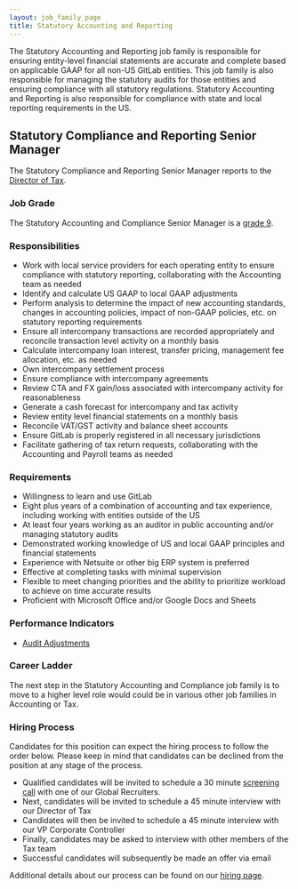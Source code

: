 ```yaml
---
layout: job_family_page
title: Statutory Accounting and Reporting
---
```


The Statutory Accounting and Reporting job family is responsible for ensuring entity-level financial statements are accurate and complete based on applicable GAAP for all non-US GitLab entities. This job family is also responsible for managing the statutory audits for those entities and ensuring compliance with all statutory regulations.  Statutory Accounting and Reporting is also responsible for compliance with state and local reporting requirements in the US.

## Statutory Compliance and Reporting Senior Manager
The Statutory Compliance and Reporting Senior Manager reports to the [Director of Tax](https://about.gitlab.com/job-families/finance/tax/#director-tax).

### Job Grade
The Statutory Accounting and Compliance Senior Manager is a [grade 9](/handbook/total-rewards/compensation/compensation-calculator/#gitlab-job-grades).

### Responsibilities
* Work with local service providers for each operating entity to ensure compliance with statutory reporting, collaborating with the Accounting team as needed
* Identify and calculate US GAAP to local GAAP adjustments
* Perform analysis to determine the impact of new accounting standards, changes in accounting policies, impact of non-GAAP policies, etc. on statutory reporting requirements
* Ensure all intercompany transactions are recorded appropriately and reconcile transaction level activity on a monthly basis
* Calculate intercompany loan interest, transfer pricing, management fee allocation, etc. as needed
* Own intercompany settlement process
* Ensure compliance with intercompany agreements
* Review CTA and FX gain/loss associated with intercompany activity for reasonableness
* Generate a cash forecast for intercompany and tax activity
* Review entity level financial statements on a monthly basis
* Reconcile VAT/GST activity and balance sheet accounts
* Ensure GitLab is properly registered in all necessary jurisdictions
* Facilitate gathering of tax return requests, collaborating with the Accounting and Payroll teams as needed

### Requirements
* Willingness to learn and use GitLab
* Eight plus years of a combination of accounting and tax experience, including working with entities outside of the US
* At least four years working as an auditor in public accounting and/or managing statutory audits
* Demonstrated working knowledge of US and local GAAP principles and financial statements
* Experience with Netsuite or other big ERP system is preferred
* Effective at completing tasks with minimal supervision
* Flexible to meet changing priorities and the ability to prioritize workload to achieve on time accurate results
* Proficient with Microsoft Office and/or Google Docs and Sheets


### Performance Indicators
* [Audit Adjustments](https://about.gitlab.com/handbook/tax/performance-indicators/#audit-adjustments)

### Career Ladder
The next step in the Statutory Accounting and Compliance job family is to move to a higher level role would could be in various other job families in Accounting or Tax.

### Hiring Process
Candidates for this position can expect the hiring process to follow the order below. Please keep in mind that candidates can be declined from the position at any stage of the process.
* Qualified candidates will be invited to schedule a 30 minute [screening call](/handbook/hiring/interviewing/#screening-call) with one of our Global Recruiters.
* Next, candidates will be invited to schedule a 45 minute interview with our Director of Tax
* Candidates will then be invited to schedule a 45 minute interview with our VP Corporate Controller
* Finally, candidates may be asked to interview with other members of the Tax team
* Successful candidates will subsequently be made an offer via email

Additional details about our process can be found on our [hiring page](/handbook/hiring/).
